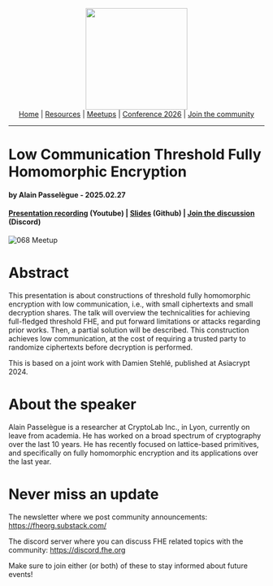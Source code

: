 <!-- Main header navigation -->
<p align="center">
  <img width="200" src="https://user-images.githubusercontent.com/5758427/180978488-db825482-5a58-4c7c-9589-c494a6f0be04.png"><br/>
  <a href="https://fhe-org.github.io">Home</a> | <a href="https://fhe-org.github.io/resources">Resources</a> | <a href="https://fhe-org.github.io/meetups/">Meetups</a> | <a href="https://fhe-org.github.io/conferences/conference-2026/">Conference 2026</a> | <a href="https://fhe-org.github.io/community">Join the community</a>
</p>
<hr/>
<!-- /Main header navigation -->


# Low Communication Threshold Fully Homomorphic Encryption
#### by Alain Passelègue - 2025.02.27
#### <a href="https://youtu.be/reOlD8adB5o">Presentation recording</a> (Youtube) | <a href="https://github.com/user-attachments/files/19029120/threshold_fhe.org.pdf">Slides</a> (Github) | <a href="https://discord.fhe.org">Join the discussion</a> (Discord)

![068 Meetup](https://github.com/user-attachments/assets/3c333bc0-edc8-4b13-b684-ca983a9bdca6)


# Abstract

This presentation is about constructions of threshold fully homomorphic encryption with low communication, i.e., with small ciphertexts and small decryption shares. The talk will overview the technicalities for achieving full-fledged threshold FHE, and put forward limitations or attacks regarding prior works. Then, a partial solution will be described. This construction achieves low communication, at the cost of requiring a trusted party to randomize ciphertexts before decryption is performed.

This is based on a joint work with Damien Stehlé, published at Asiacrypt 2024.

# About the speaker

Alain Passelègue is a researcher at CryptoLab Inc., in Lyon, currently on leave from academia. He has worked on a broad spectrum of cryptography over the last 10 years. He has recently focused on lattice-based primitives, and specifically on fully homomorphic encryption and its applications over the last year.


# Never miss an update

The newsletter where we post community announcements: https://fheorg.substack.com/

The discord server where you can discuss FHE related topics with the community: https://discord.fhe.org

Make sure to join either (or both) of these to stay informed about future events!

